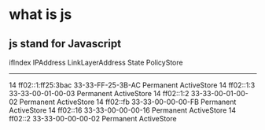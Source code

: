 # what is js

## js stand for Javascript

ifIndex IPAddress                                          LinkLayerAddress      State       PolicyStore
------- ---------                                          ----------------      -----       -----------
14      ff02::1:ff25:3bac                                  33-33-FF-25-3B-AC     Permanent   ActiveStore
14      ff02::1:3                                          33-33-00-01-00-03     Permanent   ActiveStore
14      ff02::1:2                                          33-33-00-01-00-02     Permanent   ActiveStore
14      ff02::fb                                           33-33-00-00-00-FB     Permanent   ActiveStore
14      ff02::16                                           33-33-00-00-00-16     Permanent   ActiveStore
14      ff02::2                                            33-33-00-00-00-02     Permanent   ActiveStore

